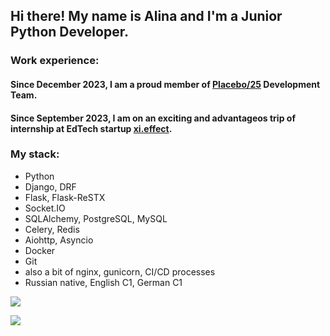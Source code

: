 ## Hi there! My name is Alina and I'm a Junior Python Developer.  

### Work experience:

#### Since December 2023, I am a proud member of [Placebo/25](https://placebo25.com/) Development Team. 

#### Since September 2023, I am on an exciting and advantageos trip of internship at EdTech startup [xi.effect](https://xieffect.ru/).

### My stack:
* Python
* Django, DRF
* Flask, Flask-ReSTX
* Socket.IO
* SQLAlchemy, PostgreSQL, MySQL
* Celery, Redis
* Aiohttp, Asyncio
* Docker
* Git
* also a bit of nginx, gunicorn, CI/CD processes 
* Russian native, English C1, German C1

![](https://github-readme-stats.vercel.app/api?username=alina-vorontsova&theme=tokyonight&hide_border=true&include_all_commits=true&count_private=false)

[![](https://visitcount.itsvg.in/api?id=alina-vorontsova&icon=0&color=0)](https://visitcount.itsvg.in)
